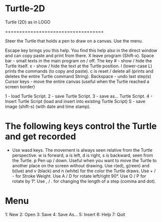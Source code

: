 # Turtle-2D
Turtle (2D) as in LOGO

===================================

Steer the Turtle that holds a pen to draw on a canvas. 
Use the menu. 

Escape key brings you this help. You find this help also in the direct window and can copy paste and print from there.
X leave program (Shift-x).
Space bar - small texts in the main program on / off.
The key # - show / hide the Turtle itself.
x - show / hide the text at the Turtle position.
l (lower-case L) prints the commands (to copy and paste).
c is reset / delete all (prints and deletes the entire Turtle command String).
Backspace - undo last step(s)
Cursor keys - move the entire canvas (useful when the Turtle reached a screen border)

1 - load Turtle Script.
2 - save Turtle Script.
3 - save as... Turtle Script.
4 - Insert Turtle Script (load and insert into existing Turtle Script)
S - save image (shift-s) (with date and time stamp).


# The following keys control the Turtle and get recorded 

 * Use wasd keys. The movement is always seen relative from the Turtle perspective. w is forward, a is left, d is right, s is backward, seen from the Turtle. 
p Pen up / down. Useful when you want to move the Turtle to another place on the screen without drawing.
Use r(ed), g(reen) and b(lue) and v (black) and n (white) for the color the Turtle draws.
Use + / - for Stroke Weight.
Use A / D for rotate left/right 90°.
Use O / P for rotate by 1°.
Use , / . for changing the length of a step (comma and dot).

# Menu 

1: New
2: Open
3: Save
4: Save As...
5: Insert
6: Help
7: Quit
